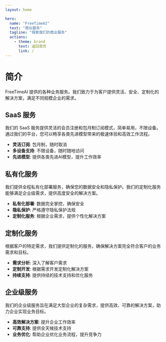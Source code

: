 ```yaml
---
layout: home

hero:
  name: "FreeTimeAI"
  text: "商业服务"
  tagline: "探索我们的商业服务"
  actions:
    - theme: brand
      text: 返回首页
      link: /
---
```


# 简介

FreeTimeAI 提供的各种业务服务。我们致力于为客户提供灵活、安全、定制化的解决方案，满足不同规模企业的需求。
## SaaS 服务

我们的 SaaS 服务提供灵活的会员注册和包月制订阅模式，简单易用，不限设备。通过我们的平台，您可以畅享各类先进模型带来的极速体验和高效工作流程。

- **灵活订阅**: 包月制，随时取消
- **多设备支持**: 不限设备，随时随地访问
- **先进模型**: 提供各类先进AI模型，提升工作效率

## 私有化服务

我们提供全程私有化部署服务，确保您的数据安全和隐私保护。我们的定制化服务能够满足企业级需求，提供高度安全的解决方案。

- **私有化部署**: 数据完全掌控，确保安全
- **隐私保护**: 严格遵守隐私保护法规
- **定制化服务**: 根据企业需求，提供个性化解决方案

## 定制化服务

根据客户的特定需求，我们提供定制化的服务，确保解决方案完全符合客户的业务需求和目标。

- **需求分析**: 深入了解客户需求
- **定制开发**: 根据需求开发定制化解决方案
- **持续支持**: 提供持续的技术支持和优化服务

## 企业级服务

我们的企业级服务旨在满足大型企业的复杂需求，提供高效、可靠的解决方案，助力企业实现业务目标。

- **高效解决方案**: 提升企业工作效率
- **可靠支持**: 提供全天候技术支持
- **业务优化**: 帮助企业优化业务流程，提升竞争力

